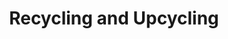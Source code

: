 ---
title: 'Recycling and Upcycling '
slug: recycling
tags: green
navtitle: Recycling and Upcycling
banner: >-
  http://res.cloudinary.com/hrscywv4p/image/upload/c_limit,fl_lossy,h_1500,w_2000,f_auto,q_auto/v1/1378019/kilarov-zaneit-634702-unsplash_zfrfwx.jpg
titlebanner: Dispose of your waste responsibility
whiteslogan: >-
  The people and places that give second life to <br /> your household paper,
  plastic, glass, batteries etc.
---